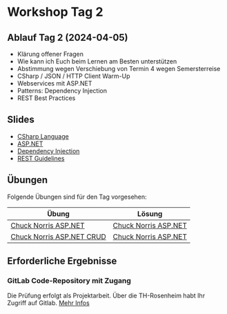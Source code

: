 # Workshop Tag 2

## Ablauf Tag 2 (2024-04-05)

- Klärung offener Fragen
- Wie kann ich Euch beim Lernen am Besten unterstützen
- Abstimmung wegen Verschiebung von Termin 4 wegen Semersterreise
- CSharp / JSON / HTTP Client Warm-Up
- Webservices mit ASP.NET
- Patterns: Dependency Injection
- REST Best Practices

## Slides
- [CSharp Language](../../slides/CSharp%20Language.pdf)
- [ASP.NET](../../slides/Web%20Services%20mit%20ASP.NET.pdf)
- [Dependency Injection](../../extras/patterns/dependencyinjection/)
- [REST Guidelines](../../extras/guidelines/rest-guidelines/)

## Übungen

Folgende Übungen sind für den Tag vorgesehen:

| Übung                                                                             | Lösung                                                                            |
| --------------------------------------------------------------------------------- | --------------------------------------------------------------------------------- |
| [Chuck Norris ASP.NET](../../modules/02%20aspnet_basics/exercises/01_AspNetCoreChuckNorrisService/) | [Chuck Norris ASP.NET](../../modules/02%20aspnet_basics/solutions/01_AspNetCoreChuckNorrisService/) |
| [Chuck Norris ASP.NET CRUD](../../modules/02%20aspnet_basics/exercises/02_AspNetCoreChuckNorrisService_CRUD/) | [Chuck Norris ASP.NET](../../modules/02%20aspnet_basics/solutions/02_AspNetCoreChuckNorrisService_CRUD/) |


## Erforderliche Ergebnisse

### GitLab Code-Repository mit Zugang

Die Prüfung erfolgt als Projektarbeit. Über die TH-Rosenheim habt Ihr Zugriff auf Gitlab. [Mehr Infos](../../00_prerequisites/setup_instructions.md)
